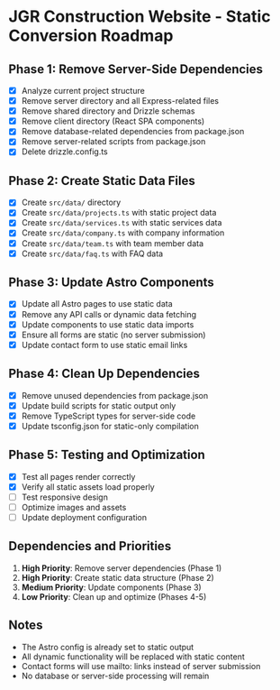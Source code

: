 # JGR Construction Website - Static Conversion Roadmap

## Phase 1: Remove Server-Side Dependencies
- [x] Analyze current project structure
- [x] Remove server directory and all Express-related files
- [x] Remove shared directory and Drizzle schemas
- [x] Remove client directory (React SPA components)
- [x] Remove database-related dependencies from package.json
- [x] Remove server-related scripts from package.json
- [x] Delete drizzle.config.ts

## Phase 2: Create Static Data Files
- [x] Create `src/data/` directory
- [x] Create `src/data/projects.ts` with static project data
- [x] Create `src/data/services.ts` with static services data
- [x] Create `src/data/company.ts` with company information
- [x] Create `src/data/team.ts` with team member data
- [x] Create `src/data/faq.ts` with FAQ data

## Phase 3: Update Astro Components
- [x] Update all Astro pages to use static data
- [x] Remove any API calls or dynamic data fetching
- [x] Update components to use static data imports
- [x] Ensure all forms are static (no server submission)
- [x] Update contact form to use static email links

## Phase 4: Clean Up Dependencies
- [x] Remove unused dependencies from package.json
- [x] Update build scripts for static output only
- [x] Remove TypeScript types for server-side code
- [x] Update tsconfig.json for static-only compilation

## Phase 5: Testing and Optimization
- [x] Test all pages render correctly
- [x] Verify all static assets load properly
- [ ] Test responsive design
- [ ] Optimize images and assets
- [ ] Update deployment configuration

## Dependencies and Priorities
1. **High Priority**: Remove server dependencies (Phase 1)
2. **High Priority**: Create static data structure (Phase 2)
3. **Medium Priority**: Update components (Phase 3)
4. **Low Priority**: Clean up and optimize (Phases 4-5)

## Notes
- The Astro config is already set to static output
- All dynamic functionality will be replaced with static content
- Contact forms will use mailto: links instead of server submission
- No database or server-side processing will remain 